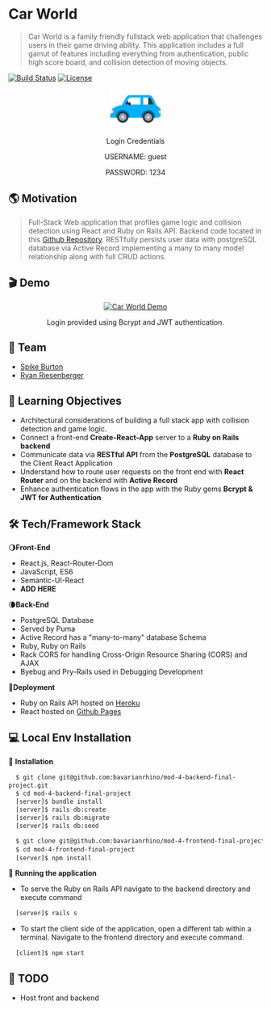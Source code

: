# Car World

> Car World is a family friendly fullstack web application that challenges users in their game driving ability. This application includes a full gamut of features including everything from authentication, public high score board, and collision detection of moving objects.

[![Build Status](http://img.shields.io/travis/badges/badgerbadgerbadger.svg?style=flat-square)](https://travis-ci.org/badges/badgerbadgerbadger) [![License](http://img.shields.io/:license-mit-blue.svg?style=flat-square)](http://badges.mit-license.org) 

<div align="center">
  <a href="https://bavarianrhino.github.io/mod-4-frontend-final-project/#/login"><img src="public/logo.png" title="Car World" alt="Car World"></a>
  <p>Login Credentials</p>
  <p>USERNAME: guest</p>
  <p>PASSWORD: 1234</p>
</div>

## 🌎 Motivation
>Full-Stack Web application that profiles game logic and collision detection using React and Ruby on Rails API. Backend code located in this [Github Repository](https://github.com/bavarianrhino/mod-4-backend-final-project). RESTfully persists user data with postgreSQL database via Active Record implementing a many to many model relationship along with full CRUD actions.


## 🎬 Demo
<!-- ![Recordit GIF](https://recordit.co/kHEtfAcsLN) -->
<!-- ![Recordit GIF](g.recordit.co/kHEtfAcsLN.gif) -->
<!-- [Imgur](https://i.imgur.com/yx9zN0H.gifv) -->
<div align="center">
    <a href="https://imgur.com/yx9zN0H"><img src="https://i.imgur.com/yx9zN0H.gif" title="Car World Demo" /></a>
    <p>Login provided using Bcrypt and JWT authentication.</p>
</div>

## 👤 Team
- <a href="https://github.com/spikeburton">Spike Burton</a>
- <a href="https://github.com/bavarianrhino">Ryan Riesenberger</a>


## 🔬 Learning Objectives
* Architectural considerations of building a full stack app with collision detection and game logic.
* Connect a front-end <b>Create-React-App</b> server to a <b>Ruby on Rails backend</b>
* Communicate data via <b>RESTful API</b> from the <b>PostgreSQL</b> database to the Client React Application
* Understand how to route user requests on the front end with <b>React Router</b> and on the backend with <b>Active Record</b>
* Enhance authentication flows in the app with the Ruby gems <b>Bcrypt & JWT for Authentication</b>
<!-- * Build reusable user inputs with <b>Redux Form</b>, complete with navigation -->
<!-- * Handle credit cards and receive payments from users with <b>Stripe</b> -->
<!-- * Engage users with automated <b>emails</b> -->
<!-- * Separate production and development resources with advanced <b>API key handling techniques</b> -->
<!-- * Educate users on how to use the app with custom build landing pages -->


## 🛠 Tech/Framework Stack
🌖<b>Front-End</b>
- React.js, React-Router-Dom
- JavaScript, ES6
- Semantic-UI-React
- ****ADD HERE****

🌘<b>Back-End</b>
- PostgreSQL Database
- Served by Puma
- Active Record has a "many-to-many" database Schema
- Ruby, Ruby on Rails
- Rack CORS for handling Cross-Origin Resource Sharing (CORS) and AJAX
- Byebug and Pry-Rails used in Debugging Development

<!-- ☁️<b>API</b>
- [MarketCheck Automotive API](https://www.marketcheck.com/automotive) -->
  
🚀<b>Deployment</b>
- Ruby on Rails API hosted on [Heroku](https://carworld-api.herokuapp.com/users)
- React hosted on [Github Pages](https://bavarianrhino.github.io/mod-4-frontend-final-project/#/login)


## 💻 Local Env Installation

🔨 <b>Installation</b>
```shell
  $ git clone git@github.com:bavarianrhino/mod-4-backend-final-project.git
  $ cd mod-4-backend-final-project
  [server]$ bundle install
  [server]$ rails db:create
  [server]$ rails db:migrate
  [server]$ rails db:seed
```
```zsh
  $ git clone git@github.com:bavarianrhino/mod-4-frontend-final-project.git
  $ cd mod-4-frontend-final-project
  [server]$ npm install
```
<!-- 🔨 <b>Development Configuration</b>
- Sign up with [MarketCheck Automotive API](https://www.marketcheck.com/automotive) and save your api key in a newly created '.env' file at the root level of the client-react directory.
```javascript
  REACT_APP_MARKETCHECK_API_KEY=your_api_key_goes_here_with_no_quotes
``` -->

🔨 <b>Running the application</b>

- To serve the Ruby on Rails API navigate to the backend directory and execute command
```zsh
  [server]$ rails s
```
- To start the client side of the application, open a different tab within a terminal. Navigate to the frontend directory and execute command.
```zsh
  [client]$ npm start
```

## 🚧 TODO
- Host front and backend


<!-- ## 🛠 Tech Stack

- [GatsbyJS](https://www.gatsbyjs.org/) - Static site generation built on React and GraphQL
- [Emotion](https://emotion.sh/docs/introduction) - CSS in JS
- [FontAwesome](https://fontawesome.com/) - Social link icons
- [Netlify](https://www.netlify.com/) - Hosting and continuous deployment

## 🗺 Site Map

    /
    /landing

1. [Home](https:///)
1. [Login](https://) -->